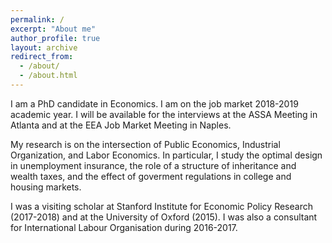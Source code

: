 ```yaml
---
permalink: /
excerpt: "About me"
author_profile: true
layout: archive
redirect_from:
  - /about/
  - /about.html
---
```


I am a PhD candidate in Economics. I am on the job market 2018-2019 academic year. I will be available for the interviews at the ASSA Meeting in Atlanta and at the EEA Job Market Meeting in Naples. 

My research is on the intersection of Public Economics, Industrial Organization, and Labor Economics. In particular, I study the optimal design in unemployment insurance, the role of a structure of inheritance and wealth taxes, and the effect of goverment regulations in college and housing markets.

I was a visiting scholar at Stanford Institute for Economic Policy Research (2017-2018) and at the University of Oxford (2015). I was also a consultant for International Labour Organisation during 2016-2017.
